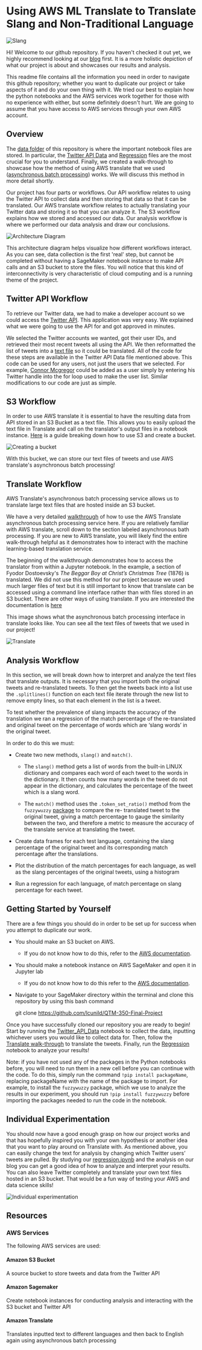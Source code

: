 # Using AWS ML Translate to Translate Slang and Non-Traditional Language

![Slang](https://assets.ltkcontent.com/images/105395/Modern-American-Slang_0066f46bde.jpg)

Hi! Welcome to our github repository. If you haven't checked it out yet, we highly recommend looking at our [blog](https://qtm350twitterproject.s3.amazonaws.com/FinalProjectBlog/FinalProjectBlog.html) first. It is a more holistic depiction of what our project is about and showcases our results and analysis. 

This readme file contains all the information you need in order to navigate this github repository; whether you want to duplicate our project or take aspects of it and do your own thing with it. We tried our best to explain how the python notebooks and the AWS services work together for those with no experience with either, but some definitely doesn't hurt. We are going to assume that you have access to AWS services through your own AWS account.

## Overview 

The [data folder](https://github.com/lcunild/QTM-350-Final-Project/tree/main/Data) of this repository is where the important notebook files are stored. In particular, the [Twitter API Data](https://github.com/lcunild/QTM-350-Final-Project/blob/main/Data/Twitter_API_Data.ipynb) and [Regression](https://github.com/lcunild/QTM-350-Final-Project/blob/main/Data/Regression.ipynb) files are the most crucial for you to understand. Finally, we created a walk-through to showcase how the method of using AWS translate that we used ([asynchronous batch processing](https://docs.aws.amazon.com/translate/latest/dg/async.html)) works. We will discuss this method in more detail shortly.

Our project has four parts or workflows. Our API workflow relates to using the Twitter API to collect data and then storing that data so that it can be translated. Our AWS translate workflow relates to actually translating your Twitter data and storing it so that you can analyze it. The S3 workflow explains how we stored and accessed our data. Our analysis workflow is where we performed our data analysis and draw our conclusions. 


![Architecture Diagram](https://github.com/lcunild/QTM-350-Final-Project/blob/d158cc946c03de1de535a30bb2c1bbb3a0eb7919/Architecture%20Design%20Diagram.jpg)

This architecture diagram helps visualize how different workflows interact. As you can see, data collection is the first 'real' step, but cannot be completed without having a SageMaker notebook instance to make API calls and an S3 bucket to store the files. You will notice that this kind of interconnectivity is very characteristic of cloud computing and is a running theme of the project. 

## Twitter API Workflow 

To retrieve our Twitter data, we had to make a developer account so we could access the [Twitter API](https://developer.twitter.com/en/docs/twitter-api). This application was very easy. We explained what we were going to use the API for and got approved in minutes.

We selected the Twitter accounts we wanted, got their user IDs, and retrieved their most recent tweets all using the API. We then reformatted the list of tweets into a [text file](https://github.com/lcunild/QTM-350-Final-Project/blob/main/Data/TwitterData.txt) so it could be translated. All of the code for these steps are available in the Twitter API Data file mentioned above. This code can be used for any users, not just the users that we selected. For example, [Connor Mcgregor](https://twitter.com/TheNotoriousMMA) could be added as a user simply by entering his Twitter handle into the for loop used to make the user list. Similar modifications to our code are just as simple.

## S3 Workflow

In order to use AWS translate it is essential to have the resulting data from API stored in an S3 Bucket as a text file. This allows you to easily upload the text file in Translate and call on the translator's output files in a notebook instance. [Here](https://docs.aws.amazon.com/AmazonS3/latest/userguide/create-bucket-overview.html) is a guide breaking down how to use S3 and create a bucket.

![Creating a bucket](https://qtm350twitterproject.s3.amazonaws.com/TranslateWalkthrough/Translate-job.png)

With this bucket, we can store our text files of tweets and use AWS translate's asynchronous batch processing!

## Translate Workflow 

AWS Translate's asynchronous batch processing service allows us to translate large text files that are hosted inside an S3 bucket.

We have a very detailed [walkthrough](https://qtm350twitterproject.s3.amazonaws.com/TranslateWalkthrough/FinalProjectTranslateWalkthrough.html) of how to use the AWS Translate asynchronous batch processing service here. If you are relatively familiar with AWS translate, scroll down to the section labeled asynchronous bath processing. If you are new to AWS translate, you will likely find the entire walk-through helpful as it demonstrates how to interact with the machine learning-based translation service. 

The beginning of the walkthrough demonstrates how to access the translator from within a Jupyter notebook. In the example, a section of Fyodor Dostoevsky's *The Beggar Boy at Christ’s Christmas Tree* (1876) is translated. We did not use this method for our project because we used much larger files of text but it is still important to know that translate can be accessed using a command line interface rather than with files stored in an S3 bucket. There are other ways of using translate. If you are interested the documentation is [here](https://docs.aws.amazon.com/translate/latest/dg/how-it-works.html)

This image shows what the asynchronous batch processing interface in translate looks like. You can see all the text files of tweets that we used in our project!
 
 ![Translate](https://qtm350twitterproject.s3.amazonaws.com/TranslateWalkthrough/Console2-screenshot.png)


## Analysis Workflow
In this section, we will break down how to interpret and analyze the text files that translate outputs. It is necessary that you import both the original tweets and re-translated tweets. To then get the tweets back into a list use the `.splitlines()` function on each text file iterate through the new list to remove empty lines, so that each element in the list is a tweet.
 
To test whether the prevalence of slang impacts the accuracy of the translation we ran a regression of the match percentage of the re-translated and original tweet on the percentage of words which are ‘slang words’ in the original tweet. 

In order to do this we must:

* Create two new methods, `slang()` and `match()`. 

	* The `slang()` method gets a list of words from the built-in LINUX dictionary and compares each word of each tweet to the words in the dictionary. It then 	      counts how many words in the tweet do not appear in the dictionary, and calculates the percentage of the tweet which is a slang word.
	
	* The `match()` method uses the `.token_set_ratio()` method from the `fuzzywuzzy` [package](https://github.com/seatgeek/fuzzywuzzy) to compare the re-  	  translated tweet to the original tweet, giving a match percentage to gauge the similarity between the two, and therefore a metric to measure the accuracy 	      of the translate service at translating the tweet. 

* Create data frames for each test language, containing the slang percentage of the original tweet and its corresponding match percentage after the translations. 
* Plot the distribution of the match percentages for each language, as well as the slang percentages of the original tweets, using a histogram
* Run a regression for each language, of match percentage on slang percentage for each tweet. 



## Getting Started by Yourself 
There are a few things you should do in order to be set up for success when you attempt to duplicate our work.
* You should make an S3 bucket on AWS.
	* If you do not know how to do this, refer to the [AWS documentation](https://docs.aws.amazon.com/AmazonS3/latest/userguide/create-bucket-overview.html).
* You should make a notebook instance on AWS SageMaker and open it in Jupyter lab
	* If you do not know how to do this refer to the [AWS documentation](https://docs.aws.amazon.com/sagemaker/latest/dg/howitworks-create-ws.html).
* Navigate to your SageMaker directory within the terminal and clone this repository by using this bash command

	git clone https://github.com/lcunild/QTM-350-Final-Project

Once you have successfully cloned our repository you are ready to begin! Start by running the [Twitter_API_Data](https://github.com/lcunild/QTM-350-Final-Project/blob/main/Data/Twitter_API_Data.ipynb) notebook to collect the data, inputting whichever users you would like to collect data for. Then, follow the [Translate walk-through](https://qtm350twitterproject.s3.amazonaws.com/TranslateWalkthrough/FinalProjectTranslateWalkthrough.html) to translate the tweets. Finally, run the [Regression](https://github.com/lcunild/QTM-350-Final-Project/blob/main/Data/Regression.ipynb) notebook to analyze your results!

Note: if you have not used any of the packages in the Python notebooks before, you will need to run them in a new cell before you can continue with the code. To do this, simply run the command `!pip install packageName`, replacing packageName with the name of the package to import. For example, to install the `fuzzywuzzy` package, which we use to analyze the results in our experiment, you should run `!pip install fuzzywuzzy` before importing the packages needed to run the code in the notebook.

## Individual Experimentation

You should now have a good enough grasp on how our project works and that has hopefully inspired you with your own hypothesis or another idea that you want to play around on Translate with. As mentioned above, you can easily change the text for analysis by changing which Twitter users’ tweets are pulled. By studying our [regression.ipynb](https://github.com/lcunild/QTM-350-Final-Project/blob/main/Data/Regression.ipynb) and the analysis on our blog you can get a good idea of how to analyze and interpret your results.
You can also leave Twitter completely and translate your own text files hosted in an S3 bucket. That would be a fun way of testing your AWS and data science skills!

![Individual experimentation](https://media.istockphoto.com/photos/robot-with-education-hud-picture-id966248982?k=20&m=966248982&s=612x612&w=0&h=gq35V9G0kfjKu0ttr90c8p0VraNtqPDkTvqWQ8oXzCk=)

## Resources

### AWS Services

The following AWS services are used:

#### Amazon S3 Bucket

A source bucket to store tweets and data from the Twitter API

#### Amazon Sagemaker

Create notebook instances for conducting analysis and interacting with the S3 bucket and Twitter API

#### Amazon Translate

Translates inputted text to different languages and then back to English again using asynchronous batch processing






